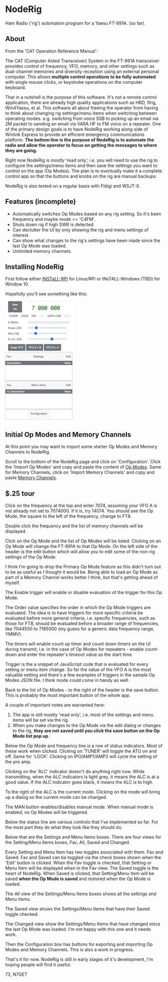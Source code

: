 # NodeRig

Ham Radio ('rig') automation program for a Yaesu FT-991A. (so far).

## About

From the 'CAT Operation Reference Manual':

The CAT (Computer Aided Transceiver) System in the FT-991A transceiver provides control of frequency, VFO, memory, and other settings such as dual-channel memories and diversity reception using an external personal computer. This allows **multiple control operations to be fully automated** with single mouse clicks, or keystroke operations on the computer keyboard.

That in a nutshell is the purpose of this software.  It's not a remote control application, there are already high quality applications such as HRD, flrig, Win4Yaesu, et al.  This software all about freeing the operator from having to think about changing rig settings/menu items when switching between operating modes.  e.g. switching from voice SSB to picking up an email via 2M packet to sending an email via VARA HF to FM voice on a repeater.  One of the primary design goals is to have NodeRig working along side of Winlink Express to provide an efficient emergency communications platform.  **The bottom line is the purpose of NodeRig is to automate the radio and allow the operator to focus on getting the messages to where they are going.**

Right now NodeRig is *mostly* ‘read only’, i.e. you will need to use the rig to configure the settings/menu items and then save the settings you want to control on the app (Op Modes).  The plan is to eventually make it a complete control app so that the buttons and knobs on the rig are manual backups.  

NodeRig is also tested on a regular basis with Fldigi and WSJT-X.

## Features (incomplete)

* Automatically switches Op Modes based on any rig setting.  So it's been frequency and maybe mode == 'C4FM'.
* Shuts down rig if high SWR is detected
* Can declutter the UI by only showing the rig and menu settings of interest.
* Can show what changes to the rig's settings have been made since the last Op Mode was loaded.
* Unlimited memory channels.

## Installing NodeRig

First follow either [INSTaLL-RPi](/INSTaLL-RPi.md) for Linux/RPi or INsTALL-Windows (TBD) for Window 10.  

Hopefully you'll see something like this:

![NodeRig](files/noderig.png)

## Initial Op Modes and Memory Channels

At this point you may want to import some starter Op Modes and Memory Channels to NodeRig.

Scroll to the bottom of the NodeRig page and click on 'Configuration'.  Click the 'Import Op Modes' and copy and paste the content of [Op Modes](/files/op_modes.json).  Same for Memory Channels, click on 'Import Memory Channels' and copy and paste [Memory Channels](files/memory_channels.json).  

## $.25 tour

Click on the frequency at the top and enter 7074, assuming your VFO A is not already not set to 7074000.  If it is, try 14074.  You should see the Op Mode, the square to the left of the frequency, change to FT8.

Double click the frequency and the list of memory channels will be displayed.

Click on the Op Mode and the list of Op Modes will be listed.  Clicking on an Op Mode will change the FT-991A to that Op Mode.  On the left side of the header is the edit button which will allow you to edit some of the non-rig settings of the Op Mode.  

I think I'm going to drop the Primary Op Mode feature as this didn't turn out to be as useful as I thought it would be.  Being able to load an Op Mode as part of a Memory Channel works better I think, but that's getting ahead of myself.

The Enable trigger will enable or disable evaluation of the trigger for this Op Mode.

The Order value specifies the order in which the Op Mode triggers are evaluated.  The idea is to have triggers for more specific criteria be evaluated before more general criteria, i.e. specific frequencies, such as those for FT8, should be evaluated before a broader range of frequencies, like 7044500 to 7185000 (my guess for a generic data frequency range, YMMV).

The timers will enable count up timer and count down timers on the UI during transmit, i.e. in the case of Op Modes for repeaters - enable count-down and enter the repeater's timeout value as the start time.  

Trigger is the a snippet of JavaScript code that is evaluated for every setting or menu item change.  So far the value of the VFO A is the most valuable setting and there's a few examples of triggers in the sample Op Modes JSON file.  I think mode could come in handy as well.

Back to the list of Op Modes - to the right of the header is the save button.  This is probably the most important button of the whole app.  

A couple of important notes are warranted here:

1. The app is still mostly 'read only', i.e. most of the settings and menu items will be set via the rig.
1. When you make changes to the Op Mode via the edit dialog or changes to the rig, **they are not saved until you click the save button on the Op Mode list pop up**.

Below the Op Mode and frequency line is a row of status indicators.  Most of these work when clicked.  Clicking on 'TUNER' will toggle the ATU on and off.  Same for 'LOCK'.  Clicking on IPO/AMP1/AMP2 will cycle the setting of the pre amp.  

Clicking on the 'ALC' indicator doesn't do anything right now.  While transmitting, when the ALC indicators is light grey, it means the ALC is at a good value.  If the ALC indicator goes black, it means the ALC is to high.

To the right of the ALC is the current mode.  Clicking on the mode will bring up a dialog so the current mode can be changed.

The MAN button enables/disables manual mode.  When manual mode is enabled, no Op Modes will be triggered.

Below the status line are various controls that I've implemented so far.  For the most part they do what they look like they should do.

Below that are the Settings and Menu Items boxes.  There are four views for the Setting/Menu Items boxes, Fav, All, Saved and Changed.  

Every Setting and Menu Item has two toggles associated with them.  Fav and Saved.  Fav and Saved can be toggled via the check boxes shown when the 'Edit' button is clicked.  When the Fav toggle is checked, that Setting or Menu Item will be displayed when in the Fav view.  The Saved toggle is the heart of NodeRig.  When Saved is clicked, that Setting/Menu Item will be saved **when the Op Mode is saved** and restored when the Op Mode is loaded.

The All view of the Settings/Menu Items boxes shows all the settings and Menu Items.  

The Saved view shows the Settings/Menu Items that have their Saved toggle checked.

The Changed view show the Settings/Menu Items that have changed since the last Op Mode was loaded.  I'm not happy with this one and it needs work.

Then the Configuration box has buttons for exporting and importing Op Modes and Memory Channels. This is also a work in progress.

That's it for now.  NodeRig is still in early stages of it's development, I'm hoping people will find it useful.

73, N7GET